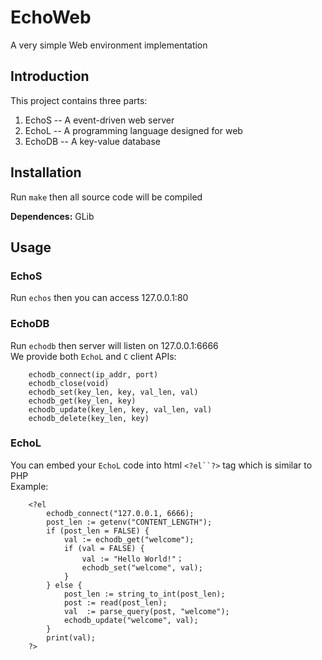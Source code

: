 # EchoWeb
A very simple Web environment implementation

## Introduction
This project contains three parts:

1. EchoS -- A event-driven web server
1. EchoL -- A programming language designed for web
1. EchoDB -- A key-value database

## Installation
Run `make` then all source code will be compiled  
  
**Dependences:** GLib

## Usage
### EchoS
Run `echos` then you can access 127.0.0.1:80

### EchoDB
Run `echodb` then server will listen on 127.0.0.1:6666  
We provide both `EchoL` and `C` client APIs:
```
    echodb_connect(ip_addr, port)
    echodb_close(void)
    echodb_set(key_len, key, val_len, val)
    echodb_get(key_len, key)
    echodb_update(key_len, key, val_len, val)
    echodb_delete(key_len, key)
```

### EchoL
You can embed your `EchoL` code into html `<?el``?>` tag  which is similar to PHP  
Example:
```
    <?el
        echodb_connect("127.0.0.1, 6666);
        post_len := getenv("CONTENT_LENGTH");
        if (post_len = FALSE) {
            val := echodb_get("welcome");
            if (val = FALSE) {
                val := "Hello World!"；
                echodb_set("welcome", val);
            }
        } else {
            post_len := string_to_int(post_len);
            post := read(post_len);
            val  := parse_query(post, "welcome");
            echodb_update("welcome", val);
        }
        print(val);
    ?>
```
